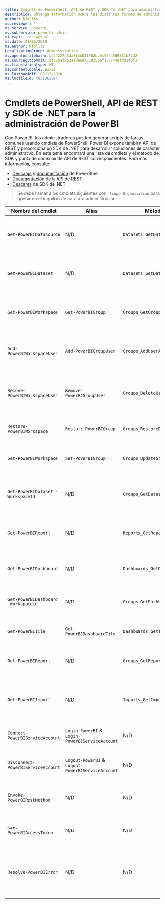 ```yaml
---
title: Cmdlets de PowerShell, API de REST y SDK de .NET para administradores
description: Obtenga información sobre las distintas formas de administrar Power BI a través de scripts y API de programación.
author: kfollis
ms.reviewer: ''
ms.service: powerbi
ms.subservice: powerbi-admin
ms.topic: conceptual
ms.date: 09/09/2019
ms.author: kfollis
LocalizationGroup: Administration
ms.openlocfilehash: b4f4227a53a87cd831962bc5c944a569531b8232
ms.sourcegitcommit: bfc2baf862aade6873501566f13c744efdd146f3
ms.translationtype: HT
ms.contentlocale: es-ES
ms.lasthandoff: 05/13/2020
ms.locfileid: "83136288"
---
```

# <a name="powershell-cmdlets-rest-apis-and-net-sdk-for-power-bi-administration"></a>Cmdlets de PowerShell, API de REST y SDK de .NET para la administración de Power BI
Con Power BI, los administradores pueden generar scripts de tareas comunes usando cmdlets de PowerShell. Power BI expone también API de REST y proporciona un SDK de .NET para desarrollar soluciones de carácter administrativo. En este tema encontrará una lista de cmdlets y el método de SDK y punto de conexión de API de REST correspondientes. Para más información, consulte:

- [Descarga](https://www.powershellgallery.com/packages/MicrosoftPowerBIMgmt/) y [documentación](https://docs.microsoft.com/powershell/power-bi/overview?view=powerbi-ps) de PowerShell
- [Documentación](https://docs.microsoft.com/rest/api/power-bi/admin) de la API de REST
- [Descarga](https://www.nuget.org/packages/Microsoft.PowerBI.Api/) de SDK de .NET

> Se debe llamar a los cmdlets siguientes con `-Scope Organization` para operar en el inquilino de cara a la administración.

| **Nombre del cmdlet** | **Alias** | **Método del SDK** | **Punto de conexión de la API de REST** | **Descripción** |
| --- | --- | --- | --- | --- |
| `Get-PowerBIDatasource` | N/D | `Datasets_GetDataSourcesAsAdmin` | /v1.0/myorg/admin/datasets/{datasetkey}/datasources | Obtiene los orígenes de datos de un conjunto de datos determinado. |
| `Get-PowerBIDataset` | N/D | `Datasets_GetDatasetsAsAdmin` | /v1.0/myorg/admin/datasets | Obtiene la lista completa de conjuntos de datos de un inquilino de Power BI. |
| `Get-PowerBIWorkspace` | `Get-PowerBIGroup` | `Groups_GetGroupsAsAdmin` | /v1.0/myorg/admin/groups | Obtiene la lista completa de áreas de trabajo de un inquilino de Power BI. |
| `Add-PowerBIWorkspaceUser` | `Add-PowerBIGroupUser` | `Groups_AddUserAsAdmin` | /v1.0/myorg/admin/groups/{groupId}/users | Agrega un usuario como miembro a un área de trabajo determinada. |
| `Remove-PowerBIWorkspaceUser` | `Remove-PowerBIGroupUser` | `Groups_DeleteUserAsAdmin` | /v1.0/myorg/admin/groups/{groupId}/users/{user} | Quita un usuario de la lista de miembros de un área de trabajo determinada. |
| `Restore-PowerBIWorkspace` |`Restore-PowerBIGroup` | `Groups_RestoreDeletedGroupAsAdmin` | /v1.0/myorg/admin/groups/{groupId}/restore | Restaura un área de trabajo eliminada. |
| `Set-PowerBIWorkspace` |`Set-PowerBIGroup` | `Groups_UpdateGroupAsAdmin` | /v1.0/myorg/admin/groups/{groupId} | Actualiza las propiedades de un área de trabajo determinada. |
| `Get-PowerBIDataset -WorkspaceId` | N/D | `Groups_GetDatasetsAsAdmin` | /v1.0/myorg/admin/groups/{group\_id}/datasets | Obtiene los conjuntos de datos de un área de trabajo determinada. |
| `Get-PowerBIReport` | N/D | `Reports_GetReportsAsAdmin` | /v1.0/myorg/admin/reports | Obtiene la lista completa de informes de un inquilino de Power BI. |
| `Get-PowerBIDashboard` | N/D | `Dashboards_GetDashboardsAsAdmin` | /v1.0/myorg/admin/dashboards | Obtiene la lista completa de paneles de un inquilino de Power BI. |
| `Get-PowerBIDashboard -WorkspaceId` | N/D | `Groups_GetDashboardsAsAdmin` | /v1.0/myorg/admin/groups/{group\_id}/dashboards | Obtiene los paneles de un área de trabajo determinada. |
| `Get-PowerBITile` | `Get-PowerBIDashboardTile` | `Dashboards_GetTilesAsAdmin` | /v1.0/myorg/admin/dashboards/{dashboard\_id}/tiles | Obtiene los iconos de un panel determinado. |
| `Get-PowerBIReport` | N/D | `Groups_GetReportsAsAdmin` | /v1.0/myorg/admin/groups/{group\_id}/reports | Obtiene los informes de un área de trabajo determinada. |
| `Get-PowerBIImport` | N/D | `Imports_GetImportsAsAdmin` | /v1.0/myorg/admin/imports | Obtiene la lista completa de importaciones de un inquilino de Power BI. |
| `Connect-PowerBIServiceAccount` | `Login-PowerBI` &  `Login-PowerBIServiceAccount` | N/D | N/D | Inicia sesión en Power BI y comienza una sesión. |
| `Disconnect-PowerBIServiceAccount` | `Logout-PowerBI` & `Logout-PowerBIServiceAccount` | N/D | N/D | Cierra sesión en Power BI y cierra la sesión existente. |
| `Invoke-PowerBIRestMethod`| N/D | N/D | N/D | Envía llamadas de API de REST arbitrarias a Power BI. |
| `Get-PowerBIAccessToken`| N/D | N/D | N/D | Obtiene el token de acceso de Power BI en una sesión. |
| `Resolve-PowerBIError`| N/D | N/D | N/D | Obtiene información detallada de un error relativo a llamadas de cmdlet incorrectas. |
